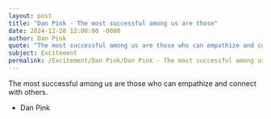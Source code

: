 ```yaml
---
layout: post
title: "Dan Pink - The most successful among us are those"
date: 2024-12-28 12:00:00 -0000
author: Dan Pink
quote: "The most successful among us are those who can empathize and connect with others."
subject: Excitement
permalink: /Excitement/Dan Pink/Dan Pink - The most successful among us are those
---
```


The most successful among us are those who can empathize and connect with others.

- Dan Pink
